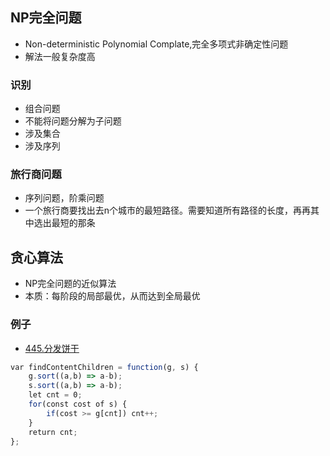 
## NP完全问题

- Non-deterministic Polynomial Complate,完全多项式非确定性问题
- 解法一般复杂度高

### 识别

- 组合问题
- 不能将问题分解为子问题
- 涉及集合
- 涉及序列

### 旅行商问题

- 序列问题，阶乘问题
- 一个旅行商要找出去n个城市的最短路径。需要知道所有路径的长度，再再其中选出最短的那条

## 贪心算法

- NP完全问题的近似算法
- 本质：每阶段的局部最优，从而达到全局最优

### 例子

- [445.分发饼干](https://leetcode.cn/problems/assign-cookies/)

```js
var findContentChildren = function(g, s) {
    g.sort((a,b) => a-b);
    s.sort((a,b) => a-b);
    let cnt = 0;
    for(const cost of s) {
        if(cost >= g[cnt]) cnt++;
    }
    return cnt;
};
```
